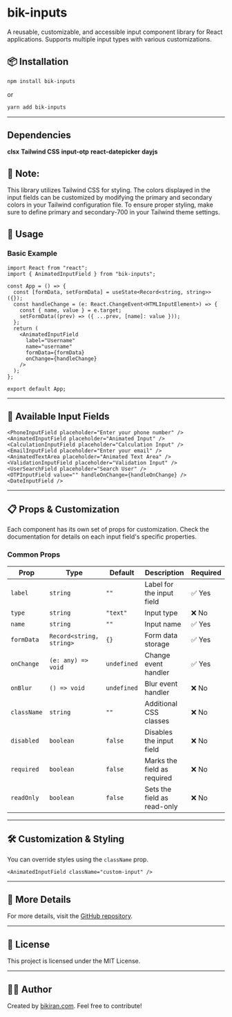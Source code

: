 # bik-inputs

A reusable, customizable, and accessible input component library for React applications. Supports multiple input types with various customizations.

## 📦 Installation

```sh
npm install bik-inputs
```

or

```sh
yarn add bik-inputs
```

---

## Dependencies

**clsx**
**Tailwind CSS**
**input-otp**
**react-datepicker**
**dayjs**

## 📌 Note:

This library utilizes Tailwind CSS for styling. The colors displayed in the input fields can be customized by modifying the primary and secondary colors in your Tailwind configuration file. To ensure proper styling, make sure to define primary and secondary-700 in your Tailwind theme settings.

## 🚀 Usage

### **Basic Example**

```tsx
import React from "react";
import { AnimatedInputField } from "bik-inputs";

const App = () => {
  const [formData, setFormData] = useState<Record<string, string>>({});
  const handleChange = (e: React.ChangeEvent<HTMLInputElement>) => {
    const { name, value } = e.target;
    setFormData((prev) => ({ ...prev, [name]: value }));
  };
  return (
    <AnimatedInputField
      label="Username"
      name="username"
      formData={formData}
      onChange={handleChange}
    />
  );
};

export default App;
```

---

## 🎨 **Available Input Fields**

```tsx
<PhoneInputField placeholder="Enter your phone number" />
<AnimatedInputField placeholder="Animated Input" />
<CalculationInputField placeholder="Calculation Input" />
<EmailInputField placeholder="Enter your email" />
<AnimatedTextArea placeholder="Animated Text Area" />
<ValidationInputField placeholder="Validation Input" />
<UserSearchField placeholder="Search User" />
<OTPInputField value="" handleOnChange={handleOnChange} />
<DateInputField />
```

---

## 📋 **Props & Customization**

Each component has its own set of props for customization. Check the documentation for details on each input field's specific properties.

### **Common Props**

| Prop        | Type                     | Default     | Description                 | Required |
| ----------- | ------------------------ | ----------- | --------------------------- | -------- |
| `label`     | `string`                 | `""`        | Label for the input field   | ✅ Yes   |
| `type`      | `string`                 | `"text"`    | Input type                  | ❌ No    |
| `name`      | `string`                 | `""`        | Input name                  | ✅ Yes   |
| `formData`  | `Record<string, string>` | `{}`        | Form data storage           | ✅ Yes   |
| `onChange`  | `(e: any) => void`       | `undefined` | Change event handler        | ✅ Yes   |
| `onBlur`    | `() => void`             | `undefined` | Blur event handler          | ❌ No    |
| `className` | `string`                 | `""`        | Additional CSS classes      | ❌ No    |
| `disabled`  | `boolean`                | `false`     | Disables the input field    | ❌ No    |
| `required`  | `boolean`                | `false`     | Marks the field as required | ❌ No    |
| `readOnly`  | `boolean`                | `false`     | Sets the field as read-only | ❌ No    |

---

## 🛠 **Customization & Styling**

You can override styles using the `className` prop.

```tsx
<AnimatedInputField className="custom-input" />
```

---

## 🔗 **More Details**

For more details, visit the [GitHub repository](https://github.com/bikirandev/Bikiran-Inputs/wiki).

---

## 🔗 **License**

This project is licensed under the MIT License.

---

## 👨‍💻 **Author**

Created by [bikiran.com](https://bikiran.com/). Feel free to contribute!
